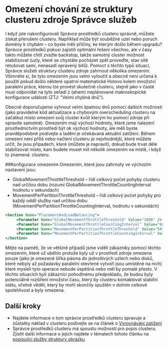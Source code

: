 <properties
   pageTitle="Omezení ve Správci služby struktury clusteru zdroje | Microsoft Azure"
   description="Informace o konfiguraci omezením podle struktury clusteru zdroje správcem služeb."
   services="service-fabric"
   documentationCenter=".net"
   authors="masnider"
   manager="timlt"
   editor=""/>

<tags
   ms.service="Service-Fabric"
   ms.devlang="dotnet"
   ms.topic="article"
   ms.tgt_pltfrm="NA"
   ms.workload="NA"
   ms.date="08/19/2016"
   ms.author="masnider"/>


# <a name="throttling-the-behavior-of-the-service-fabric-cluster-resource-manager"></a>Omezení chování ze struktury clusteru zdroje Správce služeb
I když jste nakonfigurovali Správce prostředků clusteru správně, můžete získat přerušení clusteru. Například může být souběžné uzel nebo poruch domény k chybám – co byste měli příčiny, ke kterým došlo během upgradu? Správce prostředků pokusí zajistili optimální řešení všechno, ale v časy takto můžete chtít zvažte backstop, takže samotný cluster možnost stabilizovat (uzly, které se chystáte pocházet zpět proveďte, stav sítě retušovat sami, nenasadí opravený bitů). Pomoct s těchto typů situací, Správce služeb struktury clusteru zdroje zahrnout několika omezením. Všimněte si, že tyto omezením jsou velmi vyloučit a obecně není určená k použití pokud došlo některé opatrní matematické Hotovo kolem množství paralelní práce, kterou lze provést skutečně clusteru, stejně jako v časté musí odpovídat na tyto seřadí z (ahem) neplánované makroskopické konfigurace události (ZTJ: "Velmi chybná dnů").

Obecně doporučujeme vyhnout velmi špatnou dnů pomocí dalších možností (jako pravidelné kód aktualizace a chybovým overscheduling clusteru na začátku) místo omezení svůj cluster kvůli kterým ho pomocí zdroje při opravíte samotné). Omezením mají výchozí hodnoty, které jsme nalezení prostřednictvím prostředí být ok výchozí hodnoty, ale měli byste pravděpodobně podívejte a ladění je očekávaná aktuální zatížení. Během omezení není příliš nebo načtení clusteru je nejvhodnější, které můžete určit, že jsou případech, které (můžete je napravit), dokud bude trvat déle stabilizovat místo, kam budete muset mít několik omezením na místě, i když to znamená: clusteru.

##<a name="configuring-the-throttles"></a>Konfigurace omezením
Omezením, které jsou zahrnuty ve výchozím nastavení jsou:

-   GlobalMovementThrottleThreshold – řídí celkový počet pohyby clusteru nad určitou dobu (rozumí GlobalMovementThrottleCountingInterval hodnotu v sekundách)
-   MovementPerPartitionThrottleThreshold – řídí celkový počet pohyby pro každý oddíl služby nad určitou dobu (MovementPerPartitionThrottleCountingInterval, hodnotu v sekundách)

``` xml
<Section Name="PlacementAndLoadBalancing">
     <Parameter Name="GlobalMovementThrottleThreshold" Value="1000" />
     <Parameter Name="GlobalMovementThrottleCountingInterval" Value="600" />
     <Parameter Name="MovementPerPartitionThrottleThreshold" Value="50" />
     <Parameter Name="MovementPerPartitionThrottleCountingInterval" Value="600" />
</Section>
```

Mějte na paměti, že ve většině případů jsme viděli zákazníky pomocí těchto omezením, které už uběhlo protože byly už v prostředí zdroje omezena pouze (jako je omezené šířka pásma do jednotlivých uzlech nebo disků, které nebyly až požadavky paralelní otevřené vytvoří jsou umístěné na nich) které mysleli tyto operace nebude úspěšná nebo měl by pomalé přesto.  V těchto situacích byli zákazníci pohodlnému předpokladu, že budou byly potenciálně rozšíření množství času, který by clusteru kontaktovat stabilní státu, včetně vědět, který by mohl skončily spuštěn v dolním celkové spolehlivost a byly omezena.

## <a name="next-steps"></a>Další kroky
- Najdete informace o tom správce prostředků clusteru spravuje a zůstatky náklad v clusteru podívejte se na článek o [Vyrovnávání zatížení](service-fabric-cluster-resource-manager-balancing.md)
- Správce prostředků clusteru má spoustu možností pro popis clusteru. Zjistit další informace o jejich najdete v tématech tohoto článku na [popisující služby struktury obrázku](service-fabric-cluster-resource-manager-cluster-description.md)
